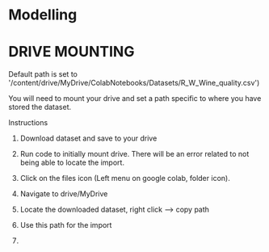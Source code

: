 # Modelling

# DRIVE MOUNTING
Default path is set to
    '/content/drive/MyDrive/ColabNotebooks/Datasets/R_W_Wine_quality.csv')

You will need to mount your drive and set a path specific to where you have stored the dataset.

Instructions
1. Download dataset and save to your drive
2. Run code to initially mount drive. There will be an error related to not being able to locate the import.
3. Click on the files icon (Left menu on google colab, folder icon).
4. Navigate to drive/MyDrive
5. Locate the downloaded dataset, right click --> copy path
6. Use this path for the import

7. 
